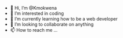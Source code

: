- 👋 Hi, I’m @Kmokwena
- 👀 I’m interested in coding
- 🌱 I’m currently learning how to be a web developer
- 💞️ I’m looking to collaborate on anything
- 📫 How to reach me ...

<!---
Kmokwena/Kmokwena is a ✨ special ✨ repository because its `README.md` (this file) appears on your GitHub profile.
You can click the Preview link to take a look at your changes.
--->
